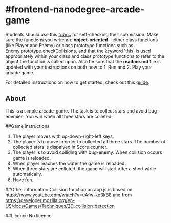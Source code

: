 #frontend-nanodegree-arcade-game
===============================

Students should use this [rubric](https://review.udacity.com/#!/projects/2696458597/rubric) for self-checking their submission. Make sure the functions you write are **object-oriented** - either class functions (like Player and Enemy) or class prototype functions such as Enemy.prototype.checkCollisions, and that the keyword 'this' is used appropriately within your class and class prototype functions to refer to the object the function is called upon. Also be sure that the **readme.md** file is updated with your instructions on both how to 1. Run and 2. Play your arcade game.

For detailed instructions on how to get started, check out this [guide](https://docs.google.com/document/d/1v01aScPjSWCCWQLIpFqvg3-vXLH2e8_SZQKC8jNO0Dc/pub?embedded=true).

## About
This is a simple arcade-game. The task is to collect stars and avoid bug-enemies. You win when all three stars are colleted.

##Game instructions
1. The player moves with up-down-right-left keys.
2. The player is to move in order to collected all three stars. The number of collected stars is dispalyed in Score counter.
3. The player is to avoid colliding with bug-enemy. When collision occurs game is reloaded.
4. When player reaches the water the game is reloaded.
5. When three stars are colleted, the game will start after a short while automatically.
6. Have fun.

##Other information
Collision function on app.js is based on  https://www.youtube.com/watch?v=uAfw-ko3kB8
and from https://developer.mozilla.org/en-US/docs/Games/Techniques/2D_collision_detection

##Licence
No licence.
